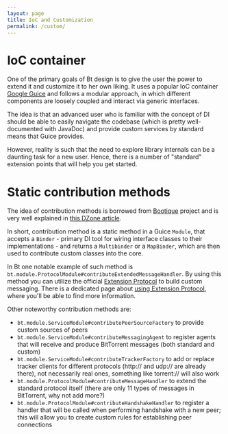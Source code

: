 ```yaml
---
layout: page
title: IoC and Customization
permalink: /custom/
---
```


# **IoC container**

One of the primary goals of Bt design is to give the user the power to extend it and customize it to her own liking. It uses a popular IoC container [Google Guice](github.com/google/guice) and follows a modular approach, in which different components are loosely coupled and interact via generic interfaces. 

The idea is that an advanced user who is familiar with the concept of DI should be able to easily navigate the codebase (which is pretty well-documented with JavaDoc) and provide custom services by standard means that Guice provides. 

However, reality is such that the need to explore library internals can be a daunting task for a new user. Hence, there is a number of "standard" extension points that will help you get started.

# **Static contribution methods**

The idea of contribution methods is borrowed from [Bootique](github.com/bootique/bootique) project and is very well explained in [this DZone article](https://dzone.com/articles/guice-stories-part-1).

In short, contribution method is a static method in a Guice `Module`, that accepts a `Binder` - primary DI tool for wiring interface classes to their implementations - and returns a `Multibinder` or a `MapBinder`, which are then used to contribute custom classes into the core.
 
 In Bt one notable example of such method is `bt.module.ProtocolModule#contributeExtendedMessageHandler`. By using this method you can utilize the official [Extension Protocol](http://www.bittorrent.org/beps/bep_0010.html) to build custom messaging. There is a dedicated page about [using Extension Protocol](../extension-protocol), where you'll be able to find more information.
 
 Other noteworthy contribution methods are:
 
 * `bt.module.ServiceModule#contributePeerSourceFactory` to provide custom sources of peers
 * `bt.module.ServiceModule#contributeMessagingAgent` to register agents that will receive and produce BitTorrent messages (both standard and custom)
 * `bt.module.ServiceModule#contributeTrackerFactory` to add or replace tracker clients for different protocols (http:// and udp:// are already there), not necessarily real ones, something like torrent:// will also work
 * `bt.module.ProtocolModule#contributeMessageHandler` to extend the standard protocol itself (there are only 11 types of messages in BitTorrent, why not add more?)
 * `bt.module.ProtocolModule#contributeHandshakeHandler` to register a handler that will be called when performing handshake with a new peer; this will allow you to create custom rules for establishing peer connections
